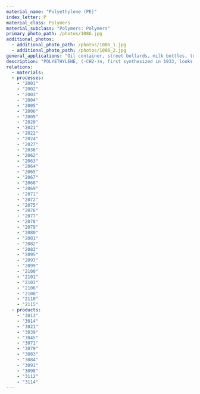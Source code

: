 ```yaml
---
material_name: "Polyethylene (PE)"
index_letter: P
material_class: Polymers
material_subclass: "Polymers: Polymers"
primary_photo_path: /photos/1086.jpg
additional_photos:
  - additional_photo_path: /photos/1086_1.jpg
  - additional_photo_path: /photos/1086_2.jpg
general_applications: "Oil container, street bollards, milk bottles, toys, beer crate, food packaging, shrink wrap, squeeze tubes, disposable clothing, plastic bags, paper coatings, cable insulation, artificial joints, and as fibers - low cost ropes and packing tape reinforcement."
description: "POLYETHYLENE, (-CH2-)n, first synthesized in 1933, looks like the simplest of molecules, but the number of ways in which the - CH2 - units can be linked is large. It is the first of the polyolefins, the bulk thermoplastic polymers that account for a dominant fraction of all polymer consumption. Polyethylene is inert, and extremely resistant to fresh and salt water, food, and most water-based solutions. Because of this it is widely used in household products, food containers like Tupperware and chopping boards. Polyethylene is cheap, and particularly easy to mold and fabricate. It accepts a wide range of colors, can be transparent, translucent or opaque, has a pleasant, slightly waxy feel, can be textured or metal coated, but is difficult to print on."
relations:
  - materials:
  - processes:
    - "2001"
    - "2002"
    - "2003"
    - "2004"
    - "2005"
    - "2006"
    - "2009"
    - "2020"
    - "2021"
    - "2022"
    - "2024"
    - "2027"
    - "2036"
    - "2062"
    - "2063"
    - "2064"
    - "2065"
    - "2067"
    - "2068"
    - "2069"
    - "2071"
    - "2072"
    - "2075"
    - "2076"
    - "2077"
    - "2078"
    - "2079"
    - "2080"
    - "2081"
    - "2082"
    - "2083"
    - "2095"
    - "2097"
    - "2099"
    - "2100"
    - "2101"
    - "2103"
    - "2106"
    - "2108"
    - "2110"
    - "2115"
  - products:
    - "3013"
    - "3014"
    - "3021"
    - "3039"
    - "3045"
    - "3071"
    - "3079"
    - "3083"
    - "3084"
    - "3091"
    - "3098"
    - "3112"
    - "3114"
---
```

